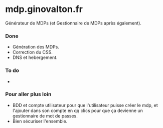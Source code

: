 # mdp.ginovalton.fr
Générateur de MDPs (et Gestionnaire de MDPs après également).

### Done
- Génération des MDPs.
- Correction du CSS.
- DNS et hebergement.

### To do
- 

### Pour aller plus loin
- BDD et compte utilisateur pour que l'utilisateur puisse créer le mdp, et l'ajouter dans son compte en qq clics pour que ça devienne un gestionnaire de mot de passes.
- Bien sécuriser l'ensemble.